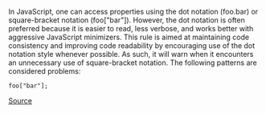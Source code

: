 In JavaScript, one can access properties using the dot notation (foo.bar) or square-bracket notation (foo["bar"]). However, the dot notation is often preferred because it is easier to read, less verbose, and works better with aggressive JavaScript minimizers.
This rule is aimed at maintaining code consistency and improving code readability by encouraging use of the dot notation style whenever possible. As such, it will warn when it encounters an unnecessary use of square-bracket notation.
The following patterns are considered problems:

```
foo["bar"];

```

[Source](http://eslint.org/docs/rules/dot-notation)
